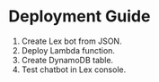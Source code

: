 # Deployment Guide

1. Create Lex bot from JSON.
2. Deploy Lambda function.
3. Create DynamoDB table.
4. Test chatbot in Lex console.
